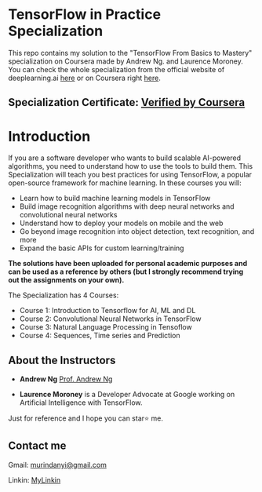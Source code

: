 # TensorFlow in Practice Specialization 
This repo contains my solution to the "TensorFlow From Basics to Mastery" specialization on Coursera made by Andrew Ng. and Laurence Moroney. You can check the whole specialization from the official website of deeplearning.ai [here](https://www.deeplearning.ai/tensorflow-from-basics-to-mastery/) or on Coursera right [here](https://www.coursera.org/collections/tensorflow-deeplearning-ai).

## Specialization Certificate:  [Verified by Coursera](https://www.coursera.org/account/accomplishments/specialization/9P5W2L2BJFVM)

# Introduction 
If you are a software developer who wants to build scalable AI-powered algorithms, you need to understand how to use the tools to build them. This Specialization will teach you best practices for using TensorFlow, a popular open-source framework for machine learning. In these courses you will:

- Learn how to build machine learning models in TensorFlow
- Build image recognition algorithms with deep neural networks and convolutional neural networks
- Understand how to deploy your models on mobile and the web
- Go beyond image recognition into object detection, text recognition, and more
- Expand the basic APIs for custom learning/training

**The solutions have been uploaded for personal academic purposes and can be used as a reference by others (but I strongly recommend trying out the assignments on your own).**


The Specialization has 4 Courses:

- Course 1: Introduction to Tensorflow for AI, ML and DL
- Course 2: Convolutional Neural Networks in TensorFlow
- Course 3: Natural Language Processing in Tensoflow
- Course 4: Sequences, Time series and Prediction 


## About the Instructors

- **Andrew Ng**  [Prof. Andrew Ng](https://www.coursera.org/instructor/andrewng) 

- **Laurence Moroney** is a Developer Advocate at Google working on Artificial Intelligence with TensorFlow. 
  

Just for reference and I hope you can star⭐ me.

## Contact me
  
  Gmail: murindanyi@gmail.com
  
  Linkin: [MyLinkin](https://www.linkedin.com/in/murindanyi-sudi-aa8793150/) 
